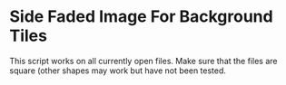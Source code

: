 # Side Faded Image For Background Tiles
This script works on all currently open files. 
Make sure that the files are square (other shapes may work but have not been tested.
